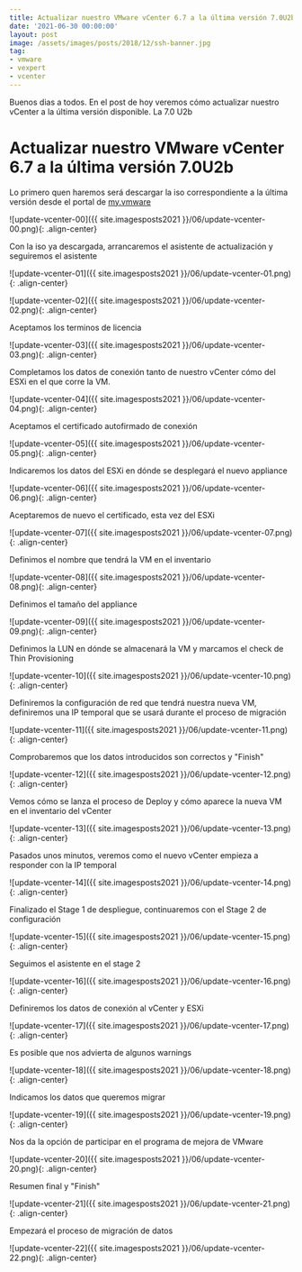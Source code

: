 ```yaml
---
title: Actualizar nuestro VMware vCenter 6.7 a la última versión 7.0U2b
date: '2021-06-30 00:00:00'
layout: post
image: /assets/images/posts/2018/12/ssh-banner.jpg
tag:
- vmware
- vexpert
- vcenter
---
```


Buenos dias a todos. En el post de hoy veremos cómo actualizar nuestro vCenter a la última versión disponible. La 7.0 U2b

# Actualizar nuestro VMware vCenter 6.7 a la última versión 7.0U2b

Lo primero quen haremos será descargar la iso correspondiente a la última versión desde el portal de [my.vmware](my.vmware.com)

![update-vcenter-00]({{ site.imagesposts2021 }}/06/update-vcenter-00.png){: .align-center}

Con la iso ya descargada, arrancaremos el asistente de actualización y seguiremos el asistente

![update-vcenter-01]({{ site.imagesposts2021 }}/06/update-vcenter-01.png){: .align-center}

![update-vcenter-02]({{ site.imagesposts2021 }}/06/update-vcenter-02.png){: .align-center}

Aceptamos los terminos de licencia

![update-vcenter-03]({{ site.imagesposts2021 }}/06/update-vcenter-03.png){: .align-center}

Completamos los datos de conexión tanto de nuestro vCenter cómo del ESXi en el que corre la VM.

![update-vcenter-04]({{ site.imagesposts2021 }}/06/update-vcenter-04.png){: .align-center}

Aceptamos el certificado autofirmado de conexión

![update-vcenter-05]({{ site.imagesposts2021 }}/06/update-vcenter-05.png){: .align-center}

Indicaremos los datos del ESXi en dónde se desplegará el nuevo appliance

![update-vcenter-06]({{ site.imagesposts2021 }}/06/update-vcenter-06.png){: .align-center}

Aceptaremos de nuevo el certificado, esta vez del ESXi

![update-vcenter-07]({{ site.imagesposts2021 }}/06/update-vcenter-07.png){: .align-center}

Definimos el nombre que tendrá la VM en el inventario

![update-vcenter-08]({{ site.imagesposts2021 }}/06/update-vcenter-08.png){: .align-center}

Definimos el tamaño del appliance

![update-vcenter-09]({{ site.imagesposts2021 }}/06/update-vcenter-09.png){: .align-center}

Definimos la LUN en dónde se almacenará la VM y marcamos el check de Thin Provisioning

![update-vcenter-10]({{ site.imagesposts2021 }}/06/update-vcenter-10.png){: .align-center}

Definiremos la configuración de red que tendrá nuestra nueva VM, definiremos una IP temporal que se usará durante el proceso de migración

![update-vcenter-11]({{ site.imagesposts2021 }}/06/update-vcenter-11.png){: .align-center}

Comprobaremos que los datos introducidos son correctos y "Finish"

![update-vcenter-12]({{ site.imagesposts2021 }}/06/update-vcenter-12.png){: .align-center}

Vemos cómo se lanza el proceso de Deploy y cómo aparece la nueva VM en el inventario del vCenter

![update-vcenter-13]({{ site.imagesposts2021 }}/06/update-vcenter-13.png){: .align-center}

Pasados unos minutos, veremos como el nuevo vCenter empieza a responder con la IP temporal

![update-vcenter-14]({{ site.imagesposts2021 }}/06/update-vcenter-14.png){: .align-center}

Finalizado el Stage 1 de despliegue, continuaremos con el Stage 2 de configuración

![update-vcenter-15]({{ site.imagesposts2021 }}/06/update-vcenter-15.png){: .align-center}

Seguimos el asistente en el stage 2

![update-vcenter-16]({{ site.imagesposts2021 }}/06/update-vcenter-16.png){: .align-center}

Definiremos los datos de conexión al vCenter y ESXi

![update-vcenter-17]({{ site.imagesposts2021 }}/06/update-vcenter-17.png){: .align-center}

Es posible que nos advierta de algunos warnings

![update-vcenter-18]({{ site.imagesposts2021 }}/06/update-vcenter-18.png){: .align-center}

Indicamos los datos que queremos migrar

![update-vcenter-19]({{ site.imagesposts2021 }}/06/update-vcenter-19.png){: .align-center}

Nos da la opción de participar en el programa de mejora de VMware

![update-vcenter-20]({{ site.imagesposts2021 }}/06/update-vcenter-20.png){: .align-center}

Resumen final y "Finish"

![update-vcenter-21]({{ site.imagesposts2021 }}/06/update-vcenter-21.png){: .align-center}

Empezará el proceso de migración de datos

![update-vcenter-22]({{ site.imagesposts2021 }}/06/update-vcenter-22.png){: .align-center}





